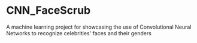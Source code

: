 # CNN_FaceScrub
A machine learning project for showcasing the use of Convolutional Neural Networks to recognize celebrities' faces and their genders
